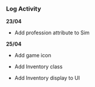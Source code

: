 ### Log Activity

**23/04**

- Add profession attribute to Sim

**25/04** 

- Add game icon 

- Add Inventory class

- Add Inventory display to UI